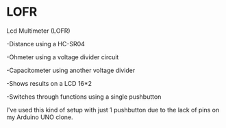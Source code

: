 LOFR
===============

Lcd Multimeter (LOFR)

-Distance using a HC-SR04

-Ohmeter using a voltage divider circuit

-Capacitometer using another voltage divider

-Shows results on a LCD 16*2

-Switches through functions using a single pushbutton



I've used this kind of setup with just 1 pushbutton due to the lack of pins on my Arduino UNO clone.
